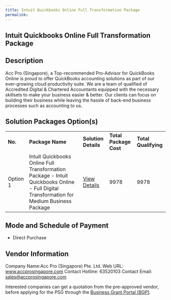 ```yaml
---
title: Intuit Quickbooks Online Full Transformation Package
permalink: 
---
```


## Intuit Quickbooks Online Full Transformation Package

## Description

Acc Pro (Singapore), a Top-recommended Pro-Advisor for QuickBooks Online is proud to offer QuickBooks accounting solutions as part of our ever-growing cloud productivity suite. We are a team of qualified of Accredited Digital & Chartered Accountants equipped with the necessary skillsets to make your business easier & better. Our clients can focus on building their business while leaving the hassle of back-end business processes such as accounting to us.

## Solution Packages Option(s)

<table>
<tr>
<td><b>No.</b></td>
<td><b>Package Name</b></td>
<td><b>Solution Details</b></td>
<td><b>Total Package Cost</b></td>
<td><b>Total Qualifying</b></td>
</tr>
<tr>
<td>Option 1</td>
<td>Intuit Quickbooks Online Full Transformation Package -  Intuit Quickbooks Online - Full Digital Transformation for Medium Business Package</td>
<td><a href='https://www.gobusiness.gov.sg/images/psg/DesensitisedAccProAnnex3CRwef12August2021-_Part_2.pdf'>View Details</a></td>
<td>9978</td>
<td>9978</td>
</tr>
</table>

## Mode and Schedule of Payment

 - Direct Purchase

## Vendor Information

 Company Name:Acc Pro (Singapore) Pte. Ltd. 
Web URL: www.accprosingapore.com 
Contact Hotline: 63520103 
Contact Email: sales@accprosingapore.com 


Interested companies can get a quotation from the pre-approved vendor, before applying for the PSG through the <a href='https://www.businessgrants.gov.sg/'>Business Grant Portal (BGP)</a>.
